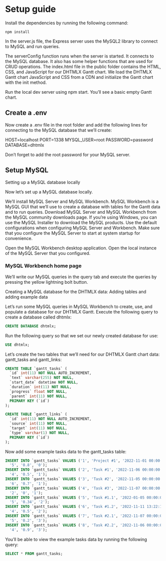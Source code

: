# Setup guide

Install the dependencies by running the following command:

```
npm install
```

In the server.js file, the Express server uses the MySQL2 library to connect to MySQL and run queries.

The serverСonfig function runs when the server is started. It connects to the MySQL database. It also has some helper functions that are used for CRUD operations.
The index.html file in the public folder contains the HTML, CSS, and JavaScript for our DHTMLX Gantt chart. We load the DHTMLX Gantt chart JavaScript and CSS from a CDN and initialize the Gantt chart with the init method.

Run the local dev server using npm start. You’ll see a basic empty Gantt chart.

## Create a .env
Now create a .env file in the root folder and add the following lines for connecting to the MySQL database that we’ll create:

HOST=localhost
PORT=1338
MYSQL_USER=root
PASSWORD=password
DATABASE=dhtmlx

Don’t forget to add the root password for your MySQL server.


## Setup MySQL

Setting up a MySQL database locally

Now let’s set up a MySQL database locally.

We’ll install MySQL Server and MySQL Workbench. MySQL Workbench is a MySQL GUI that we’ll use to create a database with tables for the Gantt data and to run queries. Download MySQL Server and MySQL Workbench from the MySQL community downloads page. If you’re using Windows, you can use the MySQL Installer to download the MySQL products. Use the default configurations when configuring MySQL Server and Workbench. Make sure that you configure the MySQL Server to start at system startup for convenience.

Open the MySQL Workbench desktop application. Open the local instance of the MySQL Server that you configured.

### MySQL Workbench home page

We’ll write our MySQL queries in the query tab and execute the queries by pressing the yellow lightning bolt button.

Creating a MySQL database for the DHTMLX data: Adding tables and adding example data

Let’s run some MySQL queries in MySQL Workbench to create, use, and populate a database for our DHTMLX Gantt. Execute the following query to create a database called dhtmlx:

```sql
CREATE DATABASE dhtmlx;
```

Run the following query so that we set our newly created database for use:

```sql
USE dhtmlx;
```

Let’s create the two tables that we’ll need for our DHTMLX Gantt chart data: gantt_tasks and gantt_links:

```sql
CREATE TABLE `gantt_tasks` (
  `id` int(11) NOT NULL AUTO_INCREMENT,
  `text` varchar(255) NOT NULL,
  `start_date` datetime NOT NULL,
  `duration` int(11) NOT NULL,
  `progress` float NOT NULL,
  `parent` int(11) NOT NULL,
  PRIMARY KEY (`id`)
);

CREATE TABLE `gantt_links` (
  `id` int(11) NOT NULL AUTO_INCREMENT,
  `source` int(11) NOT NULL,
  `target` int(11) NOT NULL,
  `type` varchar(1) NOT NULL,
  PRIMARY KEY (`id`)
);
```

Now add some example tasks data to the gantt_tasks table:

```sql
INSERT INTO `gantt_tasks` VALUES ('1', 'Project #1', '2022-11-01 00:00:00',
  '5', '0.8', '0');
INSERT INTO `gantt_tasks` VALUES ('2', 'Task #1', '2022-11-06 00:00:00',
  '4', '0.5', '1');
INSERT INTO `gantt_tasks` VALUES ('3', 'Task #2', '2022-11-05 00:00:00',
  '6', '0.7', '1');
INSERT INTO `gantt_tasks` VALUES ('4', 'Task #3', '2022-11-07 00:00:00',
  '2', '0', '1');
INSERT INTO `gantt_tasks` VALUES ('5', 'Task #1.1', '2022-01-05 00:00:00',
  '5', '0.34', '2');
INSERT INTO `gantt_tasks` VALUES ('6', 'Task #1.2', '2022-11-11 13:22:17',
  '4', '0.5', '2');
INSERT INTO `gantt_tasks` VALUES ('7', 'Task #2.1', '2022-11-07 00:00:00',
  '5', '0.2', '3');
INSERT INTO `gantt_tasks` VALUES ('8', 'Task #2.2', '2022-11-06 00:00:00',
  '4', '0.9', '3');
```
You’ll be able to view the example tasks data by running the following query:
```sql
SELECT * FROM gantt_tasks;
```